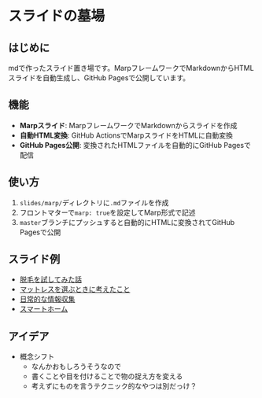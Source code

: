 # スライドの墓場

## はじめに

mdで作ったスライド置き場です。MarpフレームワークでMarkdownからHTMLスライドを自動生成し、GitHub Pagesで公開しています。

## 機能

- **Marpスライド**: MarpフレームワークでMarkdownからスライドを作成
- **自動HTML変換**: GitHub ActionsでMarpスライドをHTMLに自動変換
- **GitHub Pages公開**: 変換されたHTMLファイルを自動的にGitHub Pagesで配信

## 使い方

1. `slides/marp/`ディレクトリに`.md`ファイルを作成
2. フロントマターで`marp: true`を設定してMarp形式で記述
3. `master`ブランチにプッシュすると自動的にHTMLに変換されてGitHub Pagesで公開

## スライド例

- [脱毛を試してみた話](slides/marp/datsumou.md)
- [マットレスを選ぶときに考えたこと](slides/marp/bed.md)
- [日常的な情報収集](slides/marp/johou.md)
- [スマートホーム](slides/marp/smarthome.md)

## アイデア

- 概念シフト
  - なんかおもしろうそうなので
  - 書くことや目を付けることで物の捉え方を変える
  - 考えずにものを言うテクニック的なやつは別だっけ？
